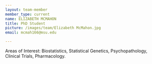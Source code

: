 ```yaml
---
layout: team-member
member_type: current
name: ELIZABETH MCMAHON
title: PhD Student
picture: /images/team/Elizabeth McMahon.jpg
email: mcmah166@msu.edu

---
```


Areas of Interest: Biostatistics, Statistical Genetics, Psychopathology, Clinical Trials, Pharmacology.
